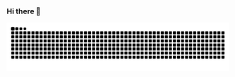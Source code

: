 ### Hi there 👋

<picture>
  <source media="(prefers-color-scheme: dark)" srcset="https://raw.githubusercontent.com/baolsen/baolsen/output/github-contribution-grid-snake-dark.svg" />
  <source media="(prefers-color-scheme: light)" srcset="https://raw.githubusercontent.com/baolsen/baolsen/output/github-contribution-grid-snake.svg" />
  <img alt="github-snake" src="https://raw.githubusercontent.com/baolsen/baolsen/output/github-contribution-grid-snake.svg" />
</picture>

<!--
**baolsen/baolsen** is a ✨ _special_ ✨ repository because its `README.md` (this file) appears on your GitHub profile.

Here are some ideas to get you started:

- 🔭 I’m currently working on ...
- 🌱 I’m currently learning ...
- 👯 I’m looking to collaborate on ...
- 🤔 I’m looking for help with ...
- 💬 Ask me about ...
- 📫 How to reach me: ...
- 😄 Pronouns: ...
- ⚡ Fun fact: ...
-->
